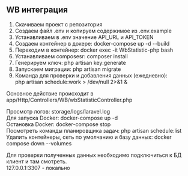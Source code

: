 <h2>WB интеграция</h2>

1. Скачиваем проект с репозитория
2. Создаем файл .env и копируем содержимое из .env.example
3. Устанавливаем в .env значение API_URL и API_TOKEN
4. Создаем контейнер в докере: docker-compose up -d --build
5. Переходим в контейнер: docker exec -it WbStatistic-php bash
6. Устанавливаем composesr: composer install
7. Генерируем ключ: php artisan key:generate
8. Запускаем миграции: php artisan migrate
9. Команда для проверки и добавления данных (ежедневно):  
php artisan schedule:work > /dev/null 2>&1 & 

Основное действие происходит в app/Http/Controllers/WB/wbStatisticController.php  

Просмотр логов: storage/logs/laravel.log  
Для запуска Docker: docker-compose up -d  
Остановка Docker: docker-compose stop  
Посмотреть команды планировщика задач: php artisan schedule:list  
Удалить контейнеры, сеть по умолчанию и базу данных: docker compose down --volumes

Для проверки полученных данных необходимо подключиться к БД клиент и там смотреть.  
127.0.0.1:3307 - локально
